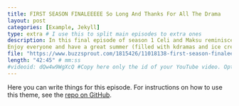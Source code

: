 ```yaml
---
title: FIRST SEASON FINALEEEEE So Long And Thanks For All The Drama
layout: post
categories: [Example, Jekyll]
type: extra # I use this to split main episodes to extra ones
description: In this final episode of season 1 Celi and Maksu reminisce about the past year and all the dramas they've watched.  Also in this episode: WWCW and a sneak preview of what you can expect in season two, which will start airing in October!
Enjoy everyone and have a great summer (filled with kdramas and ice cream obsvly) !!
file: "https://www.buzzsprout.com/1815426/11018138-first-season-finaleeeee-so-long-and-thanks-for-all-the-drama.mp3" #Link to your .mp3 file
length: "42:45" # mm:ss
#videoid: dQw4w9WgXcQ #Copy here only the id of your YouTube video. Optional
---
```


Here you can write things for this episode.
For instructions on how to use this theme, see the [repo on GitHub](https://github.com/PandaSekh/Jekyll-Podcaster).
